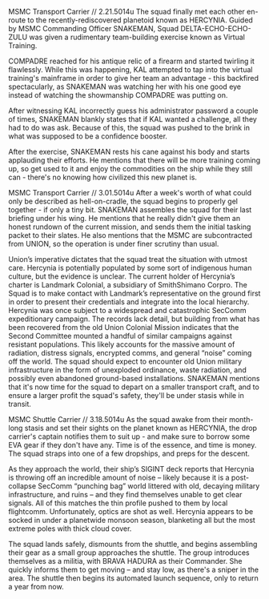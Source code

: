 MSMC Transport Carrier // 2.21.5014u
The squad finally met each other en-route to the recently-rediscovered planetoid known as HERCYNIA. Guided by MSMC Commanding Officer SNAKEMAN, Squad DELTA-ECHO-ECHO-ZULU was given a rudimentary team-building exercise known as Virtual Training.

COMPADRE reached for his antique relic of a firearm and started twirling it flawlessly. While this was happening, KAL attempted to tap into the virtual training's mainframe in order to give her team an advantage - this backfired spectacularly, as SNAKEMAN was watching her with his one good eye instead of watching the showmanship COMPADRE was putting on.

After witnessing KAL incorrectly guess his administrator password a couple of times, SNAKEMAN blankly states that if KAL wanted a challenge, all they had to do was ask. Because of this, the squad was pushed to the brink in what was supposed to be a confidence booster.

After the exercise, SNAKEMAN rests his cane against his body and starts applauding their efforts. He mentions that there will be more training coming up, so get used to it and enjoy the commodities on the ship while they still can - there's no knowing how civilized this new planet is.

MSMC Transport Carrier // 3.01.5014u
After a week's worth of what could only be described as hell-on-cradle, the squad begins to properly gel together - if only a tiny bit. SNAKEMAN assembles the squad for their last briefing under his wing. He mentions that he really didn't give them an honest rundown of the current mission, and sends them the initial tasking packet to their slates. He also mentions that the MSMC are subcontracted from UNION, so the operation is under finer scrutiny than usual.

Union’s imperative dictates that the squad treat the situation with utmost care. Hercynia is potentially populated by some sort of indigenous human culture, but the evidence is unclear.
The current holder of Hercynia’s charter is Landmark Colonial, a subsidiary of SmithShimano Corpro. The Squad is to make contact with Landmark’s representative on the ground first in order to present their credentials and integrate into the local hierarchy.
Hercynia was once subject to a widespread and catastrophic SecComm expeditionary campaign. The records lack detail, but building from what has been recovered from the old Union Colonial Mission indicates that the Second Committee mounted a handful of similar campaigns against resistant populations. This likely accounts for the massive amount of radiation, distress signals, encrypted comms, and general “noise” coming off the world. The squad should expect to encounter old Union military infrastructure in the form of unexploded ordinance, waste radiation, and possibly even abandoned ground-based installations.
SNAKEMAN mentions that it's now time for the squad to depart on a smaller transport craft, and to ensure a larger profit the squad's safety, they'll be under stasis while in transit.

MSMC Shuttle Carrier // 3.18.5014u
As the squad awake from their month-long stasis and set their sights on the planet known as HERCYNIA, the drop carrier's captain notifies them to suit up - and make sure to borrow some EVA gear if they don't have any. Time is of the essence, and time is money. The squad straps into one of a few dropships, and preps for the descent.

As they approach the world, their ship’s SIGINT deck reports that Hercynia is throwing off an incredible amount of noise – likely because it is a post-collapse SecComm “punching bag” world littered with old, decaying military infrastructure, and ruins – and they find themselves unable to get clear signals. All of this matches the thin profile pushed to them by local flightcomm. Unfortunately, optics are shot as well. Hercynia appears to be socked in under a planetwide monsoon season, blanketing all but the most extreme poles with thick cloud cover.

The squad lands safely, dismounts from the shuttle, and begins assembling their gear as a small group approaches the shuttle. The group introduces themselves as a militia, with BRAVA HADURA as their Commander. She quickly informs them to get moving – and stay low, as there's a sniper in the area. The shuttle then begins its automated launch sequence, only to return a year from now.
